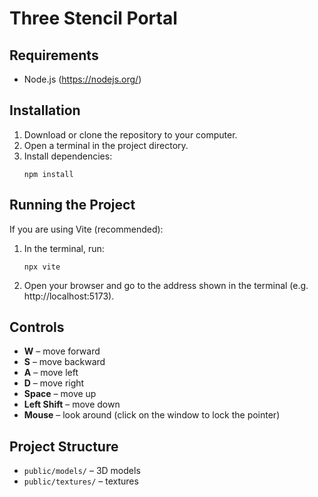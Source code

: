 # Three Stencil Portal

## Requirements
- Node.js (https://nodejs.org/)

## Installation
1. Download or clone the repository to your computer.
2. Open a terminal in the project directory.
3. Install dependencies:
   ```
   npm install
   ```

## Running the Project
If you are using Vite (recommended):

1. In the terminal, run:
   ```
   npx vite
   ```
2. Open your browser and go to the address shown in the terminal (e.g. http://localhost:5173).

## Controls
- **W** – move forward
- **S** – move backward
- **A** – move left
- **D** – move right
- **Space** – move up
- **Left Shift** – move down
- **Mouse** – look around (click on the window to lock the pointer)

## Project Structure
- `public/models/` – 3D models
- `public/textures/` – textures

